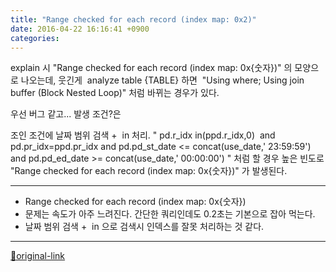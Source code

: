 ```yaml
---
title: "Range checked for each record (index map: 0x2)"
date: 2016-04-22 16:16:41 +0900
categories: 
---
```

  

explain 시
"Range checked for each record (index map: 0x{숫자})"
의 모양으로 나오는데,
웃긴게 
analyze table {TABLE}
하면 
"Using where; Using join buffer (Block Nested Loop)"
처럼 바뀌는 경우가 있다.
  

우선 버그 같고...
발생 조건?은
  

조인 조건에
날짜 범위 검색 +  in 처리.
" pd.r_idx in(ppd.r_idx,0) 
and pd.pr_idx=ppd.pr_idx and pd.pd_st_date &lt;= concat(use_date,' 23:59:59') 
and pd.pd_ed_date &gt;= concat(use_date,' 00:00:00') "
처럼 할 경우 높은 빈도로
"Range checked for each record (index map: 0x{숫자})" 가 발생된다.
  


- - - - - -

- Range checked for each record (index map: 0x{숫자})
- 문제는 속도가 아주 느려진다. 간단한 쿼리인데도 0.2초는 기본으로 잡아 먹는다.
- 날짜 범위 검색 +  in 으로 검색시 인덱스를 잘못 처리하는 것 같다.


  
  




***
[🔗original-link](http://www.mins01.com/mh/tech/read/990)